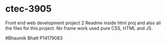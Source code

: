 # ctec-3905
Front end web development project 2
Readme inside html proj and also all the files for this project. No frame work used pure CSS, HTML and JS.

#Bhaumik Bhatt P14179083